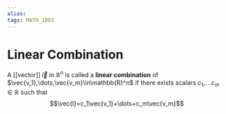 ```yaml
---
alias:
tags: MATH_1B03
---
```

# Linear Combination
A [[vector]] $\vec{l}$ in $\mathbb{R}^n$ is called a **linear combination** of $\vec{v_1},\dots,\vec{v_m}\in\mathbb{R}^n$ if there exists scalars $c_1,\dots c_m\in\mathbb{R}$ such that $$\vec{l}=c_1\vec{v_1}+\dots+c_m\vec{v_m}$$

